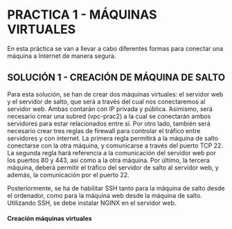 # PRACTICA 1 - MÁQUINAS VIRTUALES 

En esta práctica se van a llevar a cabo diferentes formas para conectar una máquina a Internet de manera segura. 

## SOLUCIÓN 1 - CREACIÓN DE MÁQUINA DE SALTO 

Para esta solución, se han de crear dos máquinas virtuales: el servidor web y el servidor de salto, que será a través del cual nos conectaremos al servidor web. Ambas contarán con IP privada y pública. Asimismo, será necesario crear una subred (vpc-prac2) a la cual se conectarán ambos servidores para estar relacionados entre sí. Por otro lado, también será necesario crear tres reglas de firewall para controlar el tráfico entre servidores y con internet. La primera regla permitirá a la máquina de salto conectarse con la otra máquina, y comunicarse a través del puerto TCP 22. La segunda regla hará referencia a la comunicación del servidor web por los puertos 80 y 443, así como a la otra máquina. Por último, la tercera máquina, deberá permitir el tráfico del servidor de salto al servidor web, y además, la comunicación por el puerto 22. 

Posteriormente, se ha de habilitar SSH tanto para la máquina de salto desde el ordenador, como para la máquina web desde la máquina de salto. Utilizando SSH, se debe instalar NGINX en el servidor web. 

#### Creación máquinas virtuales



